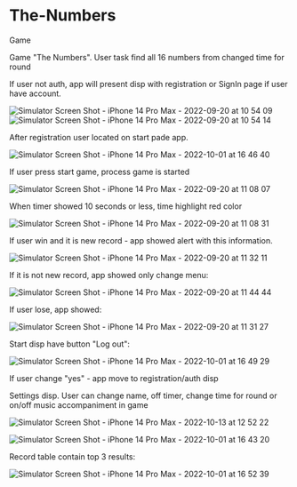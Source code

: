 # The-Numbers
Game

Game "The Numbers". 
User task find all 16 numbers from changed time for round

If user not auth, app will present disp with registration or SignIn page if user have account.

![Simulator Screen Shot - iPhone 14 Pro Max - 2022-09-20 at 10 54 09](https://user-images.githubusercontent.com/101253596/191201065-11ec54f3-3fb2-4bd6-aa37-42b0b343eee7.png)
![Simulator Screen Shot - iPhone 14 Pro Max - 2022-09-20 at 10 54 14](https://user-images.githubusercontent.com/101253596/191201088-0f549589-8e5a-4e81-8769-18549099fb9c.png)

After registration user located on start pade app. 

![Simulator Screen Shot - iPhone 14 Pro Max - 2022-10-01 at 16 46 40](https://user-images.githubusercontent.com/101253596/193412597-0466c41f-4768-4a7f-b69c-929190285393.png)


If user press start game, process game is started

![Simulator Screen Shot - iPhone 14 Pro Max - 2022-09-20 at 11 08 07](https://user-images.githubusercontent.com/101253596/191203513-d358361e-35ff-4b3d-8e46-44f8cbb3933d.png)

When timer showed 10 seconds or less, time highlight red color

![Simulator Screen Shot - iPhone 14 Pro Max - 2022-09-20 at 11 08 31](https://user-images.githubusercontent.com/101253596/191208210-910cc143-f3fb-42e1-90b8-a86385f1dd00.png)

If user win and it is new record - app showed alert with this information. 

![Simulator Screen Shot - iPhone 14 Pro Max - 2022-09-20 at 11 32 11](https://user-images.githubusercontent.com/101253596/191209298-8d50bbf4-f6d1-4700-a179-1ff7057f8acb.png)

If it is not new record, app showed only change menu:

![Simulator Screen Shot - iPhone 14 Pro Max - 2022-09-20 at 11 44 44](https://user-images.githubusercontent.com/101253596/191211958-02abc204-a987-4c81-bd27-0eec536eac03.png)

If user lose, app showed:

![Simulator Screen Shot - iPhone 14 Pro Max - 2022-09-20 at 11 31 27](https://user-images.githubusercontent.com/101253596/191213093-bb1c6d0c-cd85-42be-bfdc-80d8c4f9ee9f.png)

Start disp have button "Log out":

![Simulator Screen Shot - iPhone 14 Pro Max - 2022-10-01 at 16 49 29](https://user-images.githubusercontent.com/101253596/193412726-0a5fc8ad-eb60-445a-b06d-cd2854490b0f.png)

If user change "yes" - app move to registration/auth disp

Settings disp. User can change name, off timer, change time for round or on/off music accompaniment in game

![Simulator Screen Shot - iPhone 14 Pro Max - 2022-10-13 at 12 52 22](https://user-images.githubusercontent.com/101253596/195566195-b36483a6-f46b-4649-8594-2a2db89557f9.png)

![Simulator Screen Shot - iPhone 14 Pro Max - 2022-10-01 at 16 43 20](https://user-images.githubusercontent.com/101253596/193412453-d80abfbf-820d-41bd-83e3-0cc50d78e8cc.png)

Record table contain top 3 results:

![Simulator Screen Shot - iPhone 14 Pro Max - 2022-10-01 at 16 52 39](https://user-images.githubusercontent.com/101253596/193412874-cdf2c3d6-59d6-4ee0-82dd-1744f7e10a5d.png)

